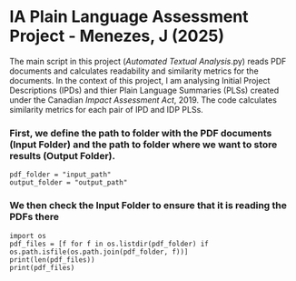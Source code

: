 # IA Plain Language Assessment Project - Menezes, J (2025)

The main script in this project (_Automated Textual Analysis_.py) reads PDF documents and calculates readability and similarity metrics for the documents. In the context of this project, I am analysing Initial Project Descriptions (IPDs) and thier Plain Language Summaries (PLSs) created under the Canadian _Impact Assessment Act_, 2019. The code calculates similarity metrics for each pair of IPD and IDP PLSs.

### First, we define the path to folder with the PDF documents (Input Folder) and the path to folder where we want to store results (Output Folder).
```
pdf_folder = "input_path"
output_folder = "output_path"
```

### We then check the Input Folder to ensure that it is reading the PDFs there
```
import os
pdf_files = [f for f in os.listdir(pdf_folder) if os.path.isfile(os.path.join(pdf_folder, f))]
print(len(pdf_files))
print(pdf_files)
```
